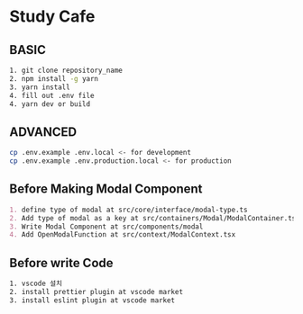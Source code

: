 # Study Cafe

## BASIC

```bash
1. git clone repository_name
2. npm install -g yarn
3. yarn install
4. fill out .env file
4. yarn dev or build
```

## ADVANCED

```bash
cp .env.example .env.local <- for development
cp .env.example .env.production.local <- for production
```

## Before Making Modal Component

```md
1. define type of modal at src/core/interface/modal-type.ts
2. Add type of modal as a key at src/containers/Modal/ModalContainer.tsx
3. Write Modal Component at src/components/modal
4. Add OpenModalFunction at src/context/ModalContext.tsx
```

## Before write Code

```bash
1. vscode 설치
2. install prettier plugin at vscode market
3. install eslint plugin at vscode market
```
